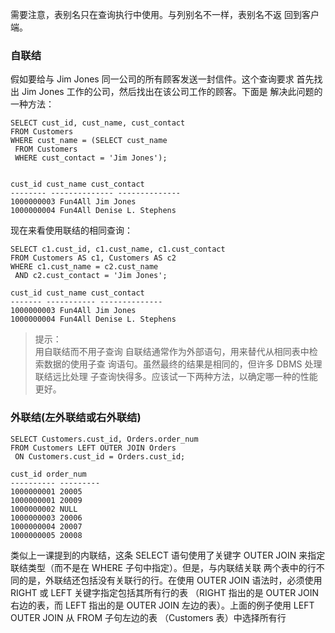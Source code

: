 需要注意，表别名只在查询执行中使用。与列别名不一样，表别名不返
回到客户端。

### 自联结

假如要给与 Jim Jones 同一公司的所有顾客发送一封信件。这个查询要求
首先找出 Jim Jones 工作的公司，然后找出在该公司工作的顾客。下面是
解决此问题的一种方法： 

```
SELECT cust_id, cust_name, cust_contact
FROM Customers
WHERE cust_name = (SELECT cust_name
 FROM Customers
 WHERE cust_contact = 'Jim Jones');


cust_id cust_name cust_contact
-------- -------------- --------------
1000000003 Fun4All Jim Jones
1000000004 Fun4All Denise L. Stephens 

```

现在来看使用联结的相同查询：

```
SELECT c1.cust_id, c1.cust_name, c1.cust_contact
FROM Customers AS c1, Customers AS c2
WHERE c1.cust_name = c2.cust_name
 AND c2.cust_contact = 'Jim Jones'; 

cust_id cust_name cust_contact
------- ----------- --------------
1000000003 Fun4All Jim Jones
1000000004 Fun4All Denise L. Stephens
```

>提示：      
用自联结而不用子查询
自联结通常作为外部语句，用来替代从相同表中检索数据的使用子查
询语句。虽然最终的结果是相同的，但许多 DBMS 处理联结远比处理
子查询快得多。应该试一下两种方法，以确定哪一种的性能更好。

### 外联结(左外联结或右外联结)

```
SELECT Customers.cust_id, Orders.order_num
FROM Customers LEFT OUTER JOIN Orders
 ON Customers.cust_id = Orders.cust_id; 

cust_id order_num
---------- ---------
1000000001 20005
1000000001 20009
1000000002 NULL
1000000003 20006
1000000004 20007
1000000005 20008

```
类似上一课提到的内联结，这条 SELECT 语句使用了关键字 OUTER JOIN
来指定联结类型（而不是在 WHERE 子句中指定）。但是，与内联结关联
两个表中的行不同的是，外联结还包括没有关联行的行。在使用 OUTER
JOIN 语法时，必须使用 RIGHT 或 LEFT 关键字指定包括其所有行的表
（RIGHT 指出的是 OUTER JOIN 右边的表，而 LEFT 指出的是 OUTER JOIN
左边的表）。上面的例子使用 LEFT OUTER JOIN 从 FROM 子句左边的表
（Customers 表）中选择所有行






